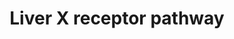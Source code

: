 ---
annotations:
- type: Pathway Ontology
  value: regulatory pathway
authors:
- Mkutmon
- Jmelius
- Eweitz
description: The liver X receptor (LXR) is a nuclear receptor involved in the regulation
  of liver-specific processes, such as cholesterol, fatty acid and glucose homeostasis.
last-edited: 2021-05-07
organisms:
- Bos taurus
redirect_from:
- /index.php/Pathway:WP3188
- /instance/WP3188
schema-jsonld:
- '@context': https://schema.org/
  '@id': https://wikipathways.github.io/pathways/WP3188.html
  '@type': Dataset
  creator:
    '@type': Organization
    name: WikiPathways
  description: The liver X receptor (LXR) is a nuclear receptor involved in the regulation
    of liver-specific processes, such as cholesterol, fatty acid and glucose homeostasis.
  keywords:
  - LXR ligand
  - RXRA
  - CYP7A1
  - CYP3A4
  - SREBF1
  - CYP2B6
  - NR1H3
  - FASN
  - ABCG8
  - Ligand
  - SCD
  - ABCG5
  - '</br>HomologyConvert: Homo sapiens to Bos taurus: Original ID = L:64241'
  license: CC0
  name: Liver X receptor pathway
seo: CreativeWork
title: Liver X receptor pathway
wpid: WP3188
---